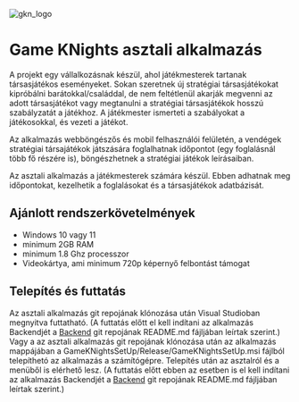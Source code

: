 
![gkn_logo](https://github.com/AriaBartha/Tarsasok_Asztali_Alkalmazas/blob/main/gkn_logo.png)

# Game KNights asztali alkalmazás

A projekt egy vállalkozásnak készül, ahol játékmesterek tartanak társasjátékos eseményeket. 
Sokan szeretnek új stratégiai társasjátékokat kipróbálni barátokkal/családdal, de nem feltétlenül 
akarják megvenni az adott társasjátékot vagy megtanulni a stratégiai társasjátékok hosszú 
szabályzatát a játékhoz. A játékmester ismerteti a szabályokat a játékosokkal, és vezeti a játékot. 

Az alkalmazás webböngészős és mobil felhasználói felületén, a vendégek stratégiai társajátékok 
játszására foglalhatnak időpontot (egy foglalásnál több fő részére is), böngészhetnek a stratégiai 
játékok leírásaiban. 

Az asztali alkalmazás a játékmesterek számára készül. Ebben adhatnak meg időpontokat, 
kezelhetik a foglalásokat és a társasjátékok adatbázisát. 

## Ajánlott rendszerkövetelmények

- Windows 10 vagy 11
- minimum 2GB RAM
- minimum 1.8 Ghz processzor
- Videokártya, ami minimum 720p képernyő felbontást támogat

## Telepítés és futtatás

Az asztali alkalmazás git repojának klónozása után Visual Studioban megnyitva futtatható. (A futtatás előtt el kell indítani az alkalmazás Backendjét a [Backend](https://github.com/Abradave/boardGames_backend/blob/main/README.md) git repojának README.md fájljában leírtak szerint.)
Vagy a az asztali alkalmazás git repojának klónozása után az alkalmazás mappájában a GameKNightsSetUp/Release/GameKNightsSetUp.msi fájlból telepíthetó az alkalmazás a számítógépre. Telepítés után az asztalról és a menüből is elérhető lesz. (A futtatás előtt ebben az esetben is el kell indítani az alkalmazás Backendjét a [Backend](https://github.com/Abradave/boardGames_backend/blob/main/README.md) git repojának README.md fájljában leírtak szerint.)
